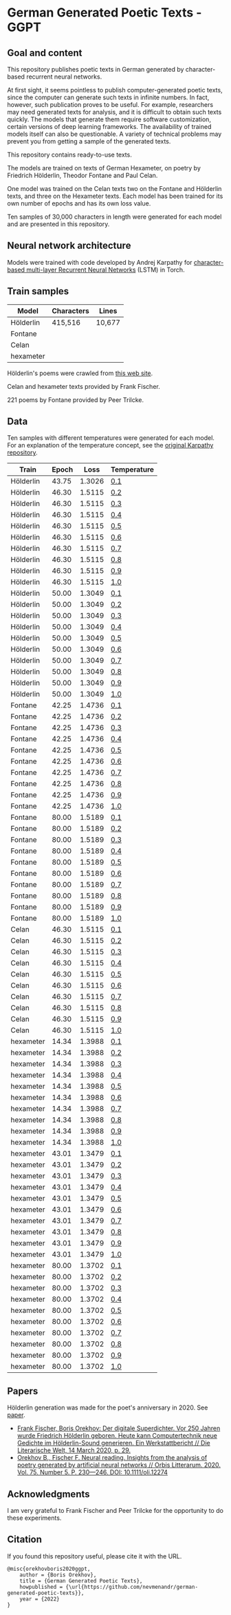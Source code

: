 # German Generated Poetic Texts - GGPT

## Goal and content

This repository publishes poetic texts in German generated by character-based recurrent neural networks.

At first sight, it seems pointless to publish computer-generated poetic texts, since the computer can generate such texts in infinite numbers. In fact, however, such publication proves to be useful. For example, researchers may need generated texts for analysis, and it is difficult to obtain such texts quickly. The models that generate them require software customization, certain versions of deep learning frameworks. The availability of trained models itself can also be questionable. A variety of technical problems may prevent you from getting a sample of the generated texts.

This repository contains ready-to-use texts. 

The models are trained on texts of German Hexameter, on poetry by Friedrich Hölderlin, Theodor Fontane and Paul Celan. 

One model was trained on the Celan texts two on the Fontane and Hölderlin texts, and three on the Hexameter texts. Each model has been trained for its own number of epochs and has its own loss value.

Ten samples of 30,000 characters in length were generated for each model and are presented in this repository.

## Neural network architecture

Models were trained with code developed by Andrej Karpathy for [character-based multi-layer Recurrent Neural Networks](https://github.com/karpathy/char-rnn) (LSTM) in Torch.

## Train samples

| Model | Characters | Lines |
| ----- | ---------- | ----- |
| Hölderlin | 415,516 | 10,677|
| Fontane | | |
| Celan | | |
| hexameter | | |

Hölderlin's poems were crawled from [this web site](http://www.zeno.org/nid/20005102952).

Celan and hexameter texts provided by Frank Fischer.

221 poems by Fontane provided by Peer Trilcke.

## Data

Ten samples with different temperatures were generated for each model. For an explanation of the temperature concept, see the [original Karpathy repository](https://github.com/karpathy/char-rnn).

| Train | Epoch | Loss | Temperature |
| ----- | ----- | ---- | ----------- |
| Hölderlin | 43.75 | 1.3026 | [0.1](holderlin/holderlin_e43_t0.1.txt) |
| Hölderlin | 46.30 | 1.5115 | [0.2](holderlin/holderlin_e43_t0.2.txt) |
| Hölderlin | 46.30 | 1.5115 | [0.3](holderlin/holderlin_e43_t0.3.txt) |
| Hölderlin | 46.30 | 1.5115 | [0.4](holderlin/holderlin_e43_t0.4.txt) |
| Hölderlin | 46.30 | 1.5115 | [0.5](holderlin/holderlin_e43_t0.5.txt) |
| Hölderlin | 46.30 | 1.5115 | [0.6](holderlin/holderlin_e43_t0.6.txt) |
| Hölderlin | 46.30 | 1.5115 | [0.7](holderlin/holderlin_e43_t0.7.txt) |
| Hölderlin | 46.30 | 1.5115 | [0.8](holderlin/holderlin_e43_t0.8.txt) |
| Hölderlin | 46.30 | 1.5115 | [0.9](holderlin/holderlin_e43_t0.9.txt) |
| Hölderlin | 46.30 | 1.5115 | [1.0](holderlin/holderlin_e43_t1.txt) |
| Hölderlin | 50.00 | 1.3049 | [0.1](holderlin/holderlin_e50_t0.1.txt) |
| Hölderlin | 50.00 | 1.3049 | [0.2](holderlin/holderlin_e50_t0.2.txt) |
| Hölderlin | 50.00 | 1.3049 | [0.3](holderlin/holderlin_e50_t0.3.txt) |
| Hölderlin | 50.00 | 1.3049 | [0.4](holderlin/holderlin_e50_t0.4.txt) |
| Hölderlin | 50.00 | 1.3049 | [0.5](holderlin/holderlin_e50_t0.5.txt) |
| Hölderlin | 50.00 | 1.3049 | [0.6](holderlin/holderlin_e50_t0.6.txt) |
| Hölderlin | 50.00 | 1.3049 | [0.7](holderlin/holderlin_e50_t0.7.txt) |
| Hölderlin | 50.00 | 1.3049 | [0.8](holderlin/holderlin_e50_t0.8.txt) |
| Hölderlin | 50.00 | 1.3049 | [0.9](holderlin/holderlin_e50_t0.9.txt) |
| Hölderlin | 50.00 | 1.3049 | [1.0](holderlin/holderlin_e50_t1.txt) |
| Fontane | 42.25 | 1.4736 | [0.1](fontane/fontane_e42_t0.1.txt) |
| Fontane | 42.25 | 1.4736 | [0.2](fontane/fontane_e42_t0.2.txt) |
| Fontane | 42.25 | 1.4736 | [0.3](fontane/fontane_e42_t0.3.txt) |
| Fontane | 42.25 | 1.4736 | [0.4](fontane/fontane_e42_t0.4.txt) |
| Fontane | 42.25 | 1.4736 | [0.5](fontane/fontane_e42_t0.5.txt) |
| Fontane | 42.25 | 1.4736 | [0.6](fontane/fontane_e42_t0.6.txt) |
| Fontane | 42.25 | 1.4736 | [0.7](fontane/fontane_e42_t0.7.txt) |
| Fontane | 42.25 | 1.4736 | [0.8](fontane/fontane_e42_t0.8.txt) |
| Fontane | 42.25 | 1.4736 | [0.9](fontane/fontane_e42_t0.9.txt) |
| Fontane | 42.25 | 1.4736 | [1.0](fontane/fontane_e42_t1.txt) |
| Fontane | 80.00 | 1.5189 | [0.1](fontane/fontane_e80_t0.1.txt) |
| Fontane | 80.00 | 1.5189 | [0.2](fontane/fontane_e80_t0.2.txt) |
| Fontane | 80.00 | 1.5189 | [0.3](fontane/fontane_e80_t0.3.txt) |
| Fontane | 80.00 | 1.5189 | [0.4](fontane/fontane_e80_t0.4.txt) |
| Fontane | 80.00 | 1.5189 | [0.5](fontane/fontane_e80_t0.5.txt) |
| Fontane | 80.00 | 1.5189 | [0.6](fontane/fontane_e80_t0.6.txt) |
| Fontane | 80.00 | 1.5189 | [0.7](fontane/fontane_e80_t0.7.txt) |
| Fontane | 80.00 | 1.5189 | [0.8](fontane/fontane_e80_t0.8.txt) |
| Fontane | 80.00 | 1.5189 | [0.9](fontane/fontane_e80_t0.9.txt) |
| Fontane | 80.00 | 1.5189 | [1.0](fontane/fontane_e80_t1.txt) |
| Celan | 46.30 | 1.5115 | [0.1](celan/celan_t0.1.txt) |
| Celan | 46.30 | 1.5115 | [0.2](celan/celan_t0.2.txt) |
| Celan | 46.30 | 1.5115 | [0.3](celan/celan_t0.3.txt) |
| Celan | 46.30 | 1.5115 | [0.4](celan/celan_t0.4.txt) |
| Celan | 46.30 | 1.5115 | [0.5](celan/celan_t0.5.txt) |
| Celan | 46.30 | 1.5115 | [0.6](celan/celan_t0.6.txt) |
| Celan | 46.30 | 1.5115 | [0.7](celan/celan_t0.7.txt) |
| Celan | 46.30 | 1.5115 | [0.8](celan/celan_t0.8.txt) |
| Celan | 46.30 | 1.5115 | [0.9](celan/celan_t0.9.txt) |
| Celan | 46.30 | 1.5115 | [1.0](celan/celan_t1.txt) |
| hexameter | 14.34 | 1.3988 | [0.1](hex/) |
| hexameter | 14.34 | 1.3988 | [0.2](#) |
| hexameter | 14.34 | 1.3988 | [0.3](#) |
| hexameter | 14.34 | 1.3988 | [0.4](#) |
| hexameter | 14.34 | 1.3988 | [0.5](#) |
| hexameter | 14.34 | 1.3988 | [0.6](#) |
| hexameter | 14.34 | 1.3988 | [0.7](#) |
| hexameter | 14.34 | 1.3988 | [0.8](#) |
| hexameter | 14.34 | 1.3988 | [0.9](#) |
| hexameter | 14.34 | 1.3988 | [1.0](#) |
| hexameter | 43.01 | 1.3479 | [0.1](#) |
| hexameter | 43.01 | 1.3479 | [0.2](#) |
| hexameter | 43.01 | 1.3479 | [0.3](#) |
| hexameter | 43.01 | 1.3479 | [0.4](#) |
| hexameter | 43.01 | 1.3479 | [0.5](#) |
| hexameter | 43.01 | 1.3479 | [0.6](#) |
| hexameter | 43.01 | 1.3479 | [0.7](#) |
| hexameter | 43.01 | 1.3479 | [0.8](#) |
| hexameter | 43.01 | 1.3479 | [0.9](#) |
| hexameter | 43.01 | 1.3479 | [1.0](#) |
| hexameter | 80.00 | 1.3702 | [0.1](#) |
| hexameter | 80.00 | 1.3702 | [0.2](#) |
| hexameter | 80.00 | 1.3702 | [0.3](#) |
| hexameter | 80.00 | 1.3702 | [0.4](#) |
| hexameter | 80.00 | 1.3702 | [0.5](#) |
| hexameter | 80.00 | 1.3702 | [0.6](#) |
| hexameter | 80.00 | 1.3702 | [0.7](#) |
| hexameter | 80.00 | 1.3702 | [0.8](#) |
| hexameter | 80.00 | 1.3702 | [0.9](#) |
| hexameter | 80.00 | 1.3702 | [1.0](#) |

## Papers

Hölderlin generation was made for the poet's anniversary in 2020. See [paper](http://nevmenandr.net/personalia/holderlin.pdf).

* [Frank Fischer, Boris Orekhov: Der digitale Superdichter. Vor 250 Jahren wurde Friedrich Hölderlin geboren. Heute kann Computertechnik neue Gedichte im Hölderlin-Sound generieren. Ein Werkstattbericht // Die Literarische Welt, 14 March 2020, p. 29.](http://nevmenandr.net/personalia/holderlin.pdf)
* [Orekhov B., Fischer F. Neural reading. Insights from the analysis of poetry generated by artificial neural networks // Orbis Litterarum. 2020. Vol. 75. Number 5. P. 230—246. DOI: 10.1111/oli.12274](https://onlinelibrary.wiley.com/doi/10.1111/oli.12274)

## Acknowledgments

I am very grateful to Frank Fischer and Peer Trilcke for the opportunity to do these experiments.

## Citation

If you found this repository useful, please cite it with the URL.

```
@misc{orekhovboris2020ggpt,
    author = {Boris Orekhov},
    title = {German Generated Poetic Texts},
    howpublished = {\url{https://github.com/nevmenandr/german-generated-poetic-texts}},
    year = {2022}
}
```